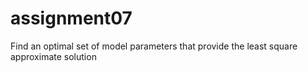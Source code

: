 # assignment07
Find an optimal set of model parameters that provide the least square approximate solution
